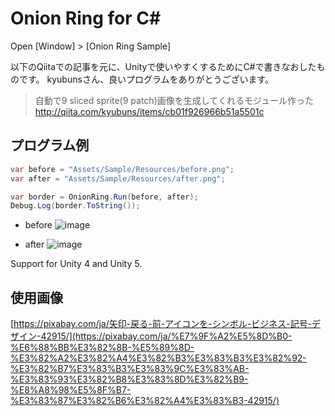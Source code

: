 # Onion Ring for C# #

Open [Window] > [Onion Ring Sample]

以下のQiitaでの記事を元に、Unityで使いやすくするためにC#で書きなおしたものです。
kyubunsさん、良いプログラムをありがとうございます。

> 自動で9 sliced sprite(9 patch)画像を生成してくれるモジュール作った
> http://qiita.com/kyubuns/items/cb01f926966b51a5501c

## プログラム例　
```Sample.cs
var before = "Assets/Sample/Resources/before.png";
var after = "Assets/Sample/Resources/after.png";

var border = OnionRing.Run(before, after);
Debug.Log(border.ToString());
```

* before
![image](https://raw.githubusercontent.com/uqtimes/OnionRingCSharp/master/Assets/Sample/Resources/before.png)

* after
![image](https://raw.githubusercontent.com/uqtimes/OnionRingCSharp/master/Assets/Sample/Resources/after.png)

Support for Unity 4 and Unity 5.

## 使用画像
[https://pixabay.com/ja/矢印-戻る-前-アイコンを-シンボル-ビジネス-記号-デザイン-42915/](https://pixabay.com/ja/%E7%9F%A2%E5%8D%B0-%E6%88%BB%E3%82%8B-%E5%89%8D-%E3%82%A2%E3%82%A4%E3%82%B3%E3%83%B3%E3%82%92-%E3%82%B7%E3%83%B3%E3%83%9C%E3%83%AB-%E3%83%93%E3%82%B8%E3%83%8D%E3%82%B9-%E8%A8%98%E5%8F%B7-%E3%83%87%E3%82%B6%E3%82%A4%E3%83%B3-42915/)
